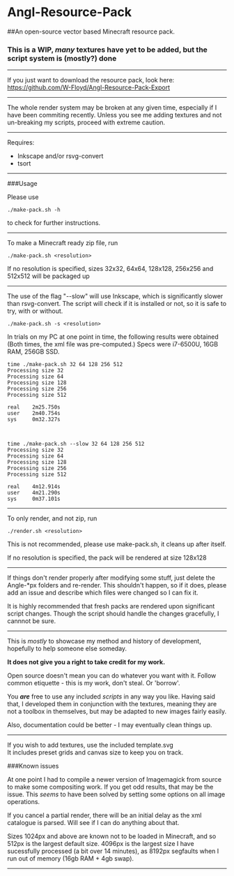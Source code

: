 # Angl-Resource-Pack
##An open-source vector based Minecraft resource pack.
### This is a WIP, *many* textures have yet to be added, but the script system is (mostly?) done
***
If you just want to download the resource pack, look here: https://github.com/W-Floyd/Angl-Resource-Pack-Export

***

The whole render system may be broken at any given time, especially if I have been commiting recently. Unless you see me adding textures and not un-breaking my scripts, proceed with extreme caution.

***

Requires:
* Inkscape and/or rsvg-convert
* tsort

***

###Usage

Please use

	./make-pack.sh -h
	
to check for further instructions.

***

To make a Minecraft ready zip file, run

	./make-pack.sh <resolution>
	
If no resolution is specified, sizes 32x32, 64x64, 128x128, 256x256 and 512x512 will be packaged up

***

The use of the flag "--slow" will use Inkscape, which is significantly slower than rsvg-convert. The script will check if it is installed or not, so it is safe to try, with or without.

	./make-pack.sh -s <resolution>
	
	
	
In trials on my PC at one point in time, the following results were obtained (Both times, the xml file was pre-computed.) Specs were i7-6500U, 16GB RAM, 256GB SSD.

    time ./make-pack.sh 32 64 128 256 512
    Processing size 32
    Processing size 64
    Processing size 128
    Processing size 256
    Processing size 512

    real    2m25.750s
    user    2m40.754s
    sys     0m32.327s
    
    
    
    time ./make-pack.sh --slow 32 64 128 256 512
    Processing size 32
    Processing size 64
    Processing size 128
    Processing size 256
    Processing size 512

    real    4m12.914s
    user    4m21.290s
    sys     0m37.101s

***

To only render, and not zip, run

	./render.sh <resolution>
	
This is not recommended, please use make-pack.sh, it cleans up after itself.
	
If no resolution is specified, the pack will be rendered at size 128x128

***

If things don't render properly after modifying some stuff, just delete the Angle-*px folders and re-render. This shouldn't happen, so if it does, please add an issue and describe which files were changed so I can fix it.

It is highly recommended that fresh packs are rendered upon significant script changes. Though the script should handle the changes gracefully, I cannnot be sure.

***

This is *mostly* to showcase my method and history of development, hopefully to help someone else someday.

**It does not give you a right to take credit for my work.**

Open source doesn't mean you can do whatever you want with it. Follow common etiquette - this is my work, don't steal. Or 'borrow'.

You ***are*** free to use any included *scripts* in any way you like.
Having said that, I developed them in conjunction with the textures, meaning they are not a toolbox in themselves, but may be adapted to new images fairly easily.

Also, documentation could be better - I may eventually clean things up.

***

If you wish to add textures, use the included template.svg  
It includes preset grids and canvas size to keep you on track.

###Known issues

At one point I had to compile a newer version of Imagemagick from source to make some compositing work. If you get odd results, that may be the issue. This *seems* to have been solved by setting some options on all image operations.

If you cancel a partial render, there will be an initial delay as the xml catalogue is parsed. Will see if I can do anything about that.

Sizes 1024px and above are known not to be loaded in Minecraft, and so 512px is the largest default size. 4096px is the largest size I have sucessfully processed (a bit over 14 minutes), as 8192px segfaults when I run out of memory (16gb RAM + 4gb swap).

***
